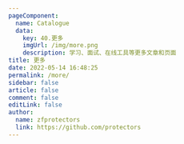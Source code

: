 ```yaml
---
pageComponent:
  name: Catalogue
  data:
    key: 40.更多
    imgUrl: /img/more.png
    description: 学习、面试、在线工具等更多文章和页面
title: 更多
date: 2022-05-14 16:48:25
permalink: /more/
sidebar: false
article: false
comment: false
editLink: false
author: 
  name: zfprotectors
  link: https://github.com/protectors
---
```

